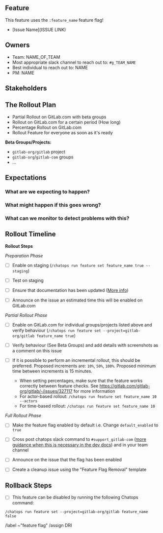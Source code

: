 <!-- Title suggestion: [Feature flag] Enable description of feature -->

## Feature

This feature uses the `:feature_name` feature flag!

<!-- Short description of what the feature is about and link to relevant other issues. -->
- [Issue Name](ISSUE LINK)

## Owners

- Team: NAME_OF_TEAM
- Most appropriate slack channel to reach out to: `#g_TEAM_NAME`
- Best individual to reach out to: NAME
- PM: NAME

## Stakeholders

<!--
Are there any other stages or teams involved that need to be kept in the loop?

- Name of a PM
- The Support Team
- The Delivery Team
-->

## The Rollout Plan

- Partial Rollout on GitLab.com with beta groups
- Rollout on GitLab.com for a certain period (How long)
- Percentage Rollout on GitLab.com
- Rollout Feature for everyone as soon as it's ready

<!-- Which dashboards from https://dashboards.gitlab.net are most relevant? Sentry errors reports can also be useful to review -->

**Beta Groups/Projects:**
<!-- If applicable, any groups/projects that are happy to have this feature turned on early. Some organizations may wish to test big changes they are interested in with a small subset of users ahead of time for example. -->

- `gitlab-org/gitlab` project
- `gitlab-org`/`gitlab-com` groups
- ...


## Expectations

### What are we expecting to happen?

<!-- Describe the expected outcome when rolling out this feature -->

### What might happen if this goes wrong?

<!-- Should the feature flag be turned off? Any MRs that need to be rolled back? Communication that needs to happen? What are some things you can think of that could go wrong - data loss or broken pages? -->

### What can we monitor to detect problems with this?

<!-- Which dashboards from https://dashboards.gitlab.net are most relevant? -->

## Rollout Timeline

<!-- Please check which steps are needed and remove those which don't apply -->

**Rollout Steps**

*Preparation Phase*
- [ ] Enable on staging (`/chatops run feature set feature_name true --staging`)

- [ ] Test on staging

- [ ] Ensure that documentation has been updated ([More info](https://docs.gitlab.com/ee/development/documentation/feature_flags.html#features-that-became-enabled-by-default))

- [ ] Announce on the issue an estimated time this will be enabled on GitLab.com

*Partial Rollout Phase*
- [ ] Enable on GitLab.com for individual groups/projects listed above and verify behaviour (`/chatops run feature set --project=gitlab-org/gitlab feature_name true`)

- [ ] Verify behaviour (See Beta Groups) and add details with screenshots as a comment on this issue

- [ ] If it is possible to perform an incremental rollout, this should be preferred. Proposed increments are: `10%`, `50%`, `100%`. Proposed minimum time between increments is 15 minutes.
  - When setting percentages, make sure that the feature works correctly between feature checks. See https://gitlab.com/gitlab-org/gitlab/-/issues/327117 for more information
  - For actor-based rollout: `/chatops run feature set feature_name 10 --actors`
  - For time-based rollout: `/chatops run feature set feature_name 10`

*Full Rollout Phase*
- [ ] Make the feature flag enabled by default i.e. Change `default_enabled` to `true`

- [ ] Cross post chatops slack command to `#support_gitlab-com` ([more guidance when this is necessary in the dev docs](https://docs.gitlab.com/ee/development/feature_flags/controls.html#where-to-run-commands)) and in your team channel

- [ ] Announce on the issue that the flag has been enabled

- [ ] Create a cleanup issue using the "Feature Flag Removal" template

## Rollback Steps

- [ ] This feature can be disabled by running the following Chatops command:

```
/chatops run feature set --project=gitlab-org/gitlab feature_name false
```

/label ~"feature flag"
/assign DRI
